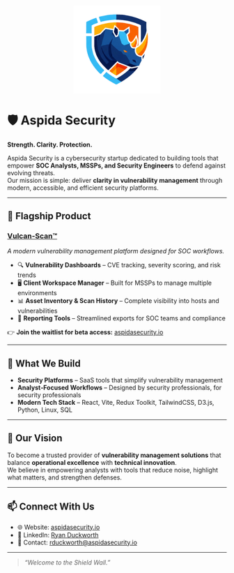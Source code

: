 <p align="center">
  <img src="aspidaLogoTransparent.png" alt="Aspida Security Logo" width="200"/>
</p>

# 🛡️ Aspida Security

**Strength. Clarity. Protection.**

Aspida Security is a cybersecurity startup dedicated to building tools that empower **SOC Analysts, MSSPs, and Security Engineers** to defend against evolving threats.  
Our mission is simple: deliver **clarity in vulnerability management** through modern, accessible, and efficient security platforms.

---

## 🚀 Flagship Product

### [Vulcan‑Scan™](https://github.com/aspida-security/vulcan-scan)

*A modern vulnerability management platform designed for SOC workflows.*

- 🔍 **Vulnerability Dashboards** – CVE tracking, severity scoring, and risk trends  
- 🖥️ **Client Workspace Manager** – Built for MSSPs to manage multiple environments  
- 📊 **Asset Inventory & Scan History** – Complete visibility into hosts and vulnerabilities  
- 📝 **Reporting Tools** – Streamlined exports for SOC teams and compliance  

👉 **Join the waitlist for beta access:** [aspidasecurity.io](https://aspidasecurity.io)

---

## 🧰 What We Build

- **Security Platforms** – SaaS tools that simplify vulnerability management  
- **Analyst‑Focused Workflows** – Designed by security professionals, for security professionals  
- **Modern Tech Stack** – React, Vite, Redux Toolkit, TailwindCSS, D3.js, Python, Linux, SQL  

---

## 🎯 Our Vision

To become a trusted provider of **vulnerability management solutions** that balance **operational excellence** with **technical innovation**.  
We believe in empowering analysts with tools that reduce noise, highlight what matters, and strengthen defenses.

---

## 📫 Connect With Us

- 🌐 Website: [aspidasecurity.io](https://aspidasecurity.io)  
- 💼 LinkedIn: [Ryan Duckworth](https://www.linkedin.com/in/ryan-duckworth833)  
- 📧 Contact: rduckworth@aspidasecurity.io  

---

> *“Welcome to the Shield Wall.”*  
